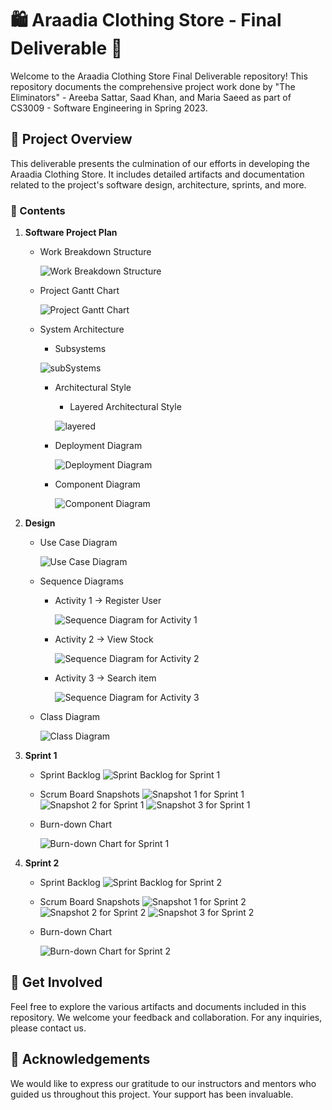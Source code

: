 # 🛍️ Araadia Clothing Store - Final Deliverable 🎉

Welcome to the Araadia Clothing Store Final Deliverable repository! This repository documents the comprehensive project work done by "The Eliminators" - Areeba Sattar, Saad Khan, and Maria Saeed as part of CS3009 - Software Engineering in Spring 2023.

## 📜 Project Overview

This deliverable presents the culmination of our efforts in developing the Araadia Clothing Store. It includes detailed artifacts and documentation related to the project's software design, architecture, sprints, and more.

### 📂 Contents

1. **Software Project Plan**
   - Work Breakdown Structure
     
     ![Work Breakdown Structure](wbs.PNG)
   - Project Gantt Chart
     
     ![Project Gantt Chart](pgc.PNG)
   - System Architecture
     - Subsystems
       
      ![subSystems](subsys.PNG)
     - Architectural Style
       - Layered Architectural Style
         
        ![layered](layeredArchitecture.PNG)
     - Deployment Diagram
       
       ![Deployment Diagram](deploydiag.PNG)
     - Component Diagram
       
       ![Component Diagram](compdiag.PNG)

2. **Design**
   - Use Case Diagram
     
     ![Use Case Diagram](uc.PNG)
   - Sequence Diagrams
     - Activity 1 -> Register User
       
       ![Sequence Diagram for Activity 1](reguser.PNG)
     - Activity 2 -> View Stock
       
       ![Sequence Diagram for Activity 2](viewst.PNG)
     - Activity 3 -> Search item
       
       ![Sequence Diagram for Activity 3](search.PNG)
   - Class Diagram
     
     ![Class Diagram](classdiag.PNG)

3. **Sprint 1**
   - Sprint Backlog
     ![Sprint Backlog for Sprint 1](path/to/your/image.png)
   - Scrum Board Snapshots
     ![Snapshot 1 for Sprint 1](sp1.PNG)
     ![Snapshot 2 for Sprint 1](sp2.PNG)
     ![Snapshot 3 for Sprint 1](sp3.PNG)
   - Burn-down Chart
     
     ![Burn-down Chart for Sprint 1](bdc1.PNG)

4. **Sprint 2**
   - Sprint Backlog
     ![Sprint Backlog for Sprint 2](path/to/your/image.png)
   - Scrum Board Snapshots
     ![Snapshot 1 for Sprint 2](sp4.PNG)
     ![Snapshot 2 for Sprint 2](sp5.PNG)
     ![Snapshot 3 for Sprint 2](sp6.PNG)
   - Burn-down Chart
     
     ![Burn-down Chart for Sprint 2](bdc2.PNG)

## 🚀 Get Involved

Feel free to explore the various artifacts and documents included in this repository. We welcome your feedback and collaboration. For any inquiries, please contact us.

## 🙌 Acknowledgements

We would like to express our gratitude to our instructors and mentors who guided us throughout this project. Your support has been invaluable.

